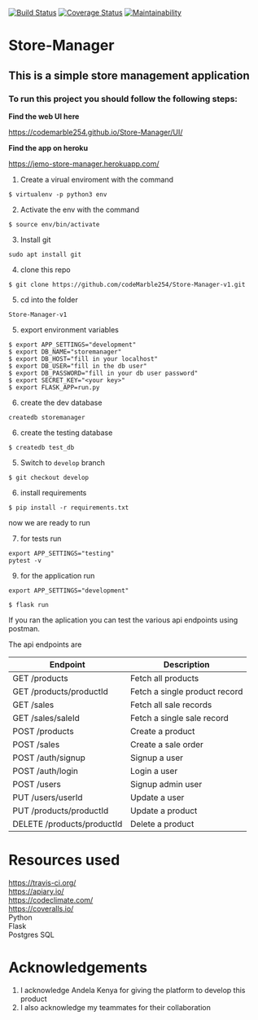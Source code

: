 [![Build Status](https://travis-ci.org/codeMarble254/Store-Manager-v1.svg?branch=bg-fix-heroku-deployment-161331066)](https://travis-ci.org/codeMarble254/Store-Manager-v1&service=github)
[![Coverage Status](https://coveralls.io/repos/github/codeMarble254/Store-Manager-v1/badge.svg?branch=develop)](https://coveralls.io/github/codeMarble254/Store-Manager-v1?branch=develop&service=github)
[![Maintainability](https://api.codeclimate.com/v1/badges/66cf3a604295b849139d/maintainability)](https://codeclimate.com/github/codeMarble254/Store-Manager-v1/maintainability&service=github)

# Store-Manager
## This is a simple store management application

### To run this project you should follow the following steps: 
**Find the web UI here**  

https://codemarble254.github.io/Store-Manager/UI/ 

**Find the app on heroku**  

https://jemo-store-manager.herokuapp.com/ 

1. Create a virual enviroment with the command

```
$ virtualenv -p python3 env
```

2. Activate the env with the command

```
$ source env/bin/activate
```

3. Install git
```
sudo apt install git

```

4. clone this repo
```
$ git clone https://github.com/codeMarble254/Store-Manager-v1.git
```
5. cd into the folder 
```
Store-Manager-v1
```

5. export environment variables 
```
$ export APP_SETTINGS="development" 
$ export DB_NAME="storemanager"
$ export DB_HOST="fill in your localhost"
$ export DB_USER="fill in the db user"
$ export DB_PASSWORD="fill in your db user password"
$ export SECRET_KEY="<your key>"
$ export FLASK_APP=run.py
```

6. create the dev database
```
createdb storemanager
```

6. create the testing database
```
$ createdb test_db
```

5. Switch to `develop` branch
```
$ git checkout develop
```

6. install requirements
```
$ pip install -r requirements.txt
```

now we are ready to run

7. for tests run
```
export APP_SETTINGS="testing"
pytest -v
```

9. for the application run  
```
export APP_SETTINGS="development"
```
```
$ flask run
```
If you ran the aplication you can test the various api endpoints using postman.

The api endpoints are


| Endpoint | Description |
| --- | --- |
| GET /products | Fetch all products |
| GET /products/productId | Fetch a single product record |
| GET /sales | Fetch all sale records |
| GET /sales/saleId | Fetch a single sale record |
| POST /products | Create a product |
| POST /sales | Create a sale order |
| POST /auth/signup | Signup a user |
| POST /auth/login | Login a user |
| POST /users | Signup admin user |
| PUT /users/userId | Update a user |
| PUT /products/productId | Update a product |
| DELETE /products/productId | Delete a product |


# **Resources used** 

https://travis-ci.org/ \
https://apiary.io/ \
https://codeclimate.com/ \
https://coveralls.io/ \
Python \
Flask \
Postgres SQL

# **Acknowledgements**  
1. I acknowledge Andela Kenya for giving the platform to develop this product  
1. I also acknowledge my teammates for their collaboration
